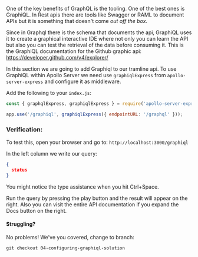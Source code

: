 One of the key benefits of GraphQL is the tooling. 
One of the best ones is GraphiQL.
In Rest apis there are tools like Swagger or RAML to document APIs but it is something that doesn't come _out off the box_.

Since in Graphql there is the schema that documents the api, GraphiQL uses it to create a graphical interactive IDE where not only you can learn the API but also you can test the retrieval of the data before consuming it.
This is the GraphiQL documentation for the Github graphic api: https://developer.github.com/v4/explorer/


In this section we are going to add Graphiql to our tramline api.
To use GraphiQL within Apollo Server we need use `graphiqlExpress` from `apollo-server-express` and configure it as middleware.

Add the following to your `index.js`:

```js
const { graphqlExpress, graphiqlExpress } = require('apollo-server-express');

app.use('/graphiql', graphiqlExpress({ endpointURL: '/graphql' }));
```

### Verification:

To test this, open your browser and go to: `http://localhost:3000/graphiql`


In the left column we write our query:
```json
{
  status
}
```

You might notice the type assistance when you hit Ctrl+Space.

Run the query by pressing the play button and the result will appear on the right.
Also you can visit the entire API documentation if you expand the Docs button on the right.

#### Struggling?

No problems! We've you covered, change to branch: 
```
git checkout 04-configuring-graphiql-solution
```